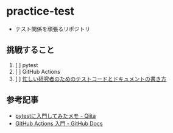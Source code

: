 # practice-test
- テスト関係を頑張るリポジトリ

## 挑戦すること
1. [ ] pytest
1. [ ] GitHub Actions
1. [ ] [忙しい研究者のためのテストコードとドキュメントの書き方](https://qiita.com/hmkz/items/0689cd85fb3e1adcda1a)

## 参考記事
- [pytestに入門してみたメモ - Qiita](https://qiita.com/everylittle/items/1a2748e443d8282c94b2)
- [GitHub Actions 入門 - GitHub Docs](https://docs.github.com/ja/actions/learn-github-actions/introduction-to-github-actions)
